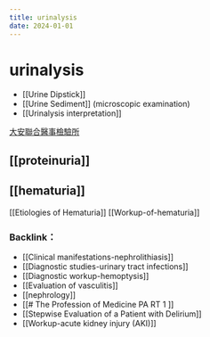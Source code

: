 ```yaml
---
title: urinalysis
date: 2024-01-01
---
```


# urinalysis

*   [[Urine Dipstick]]
*   [[Urine Sediment]] (microscopic examination)
*   [[Urinalysis interpretation]]

[大安聯合醫事檢驗所][1]

## [[proteinuria]]

## [[hematuria]]

[[Etiologies of Hematuria]]
[[Workup-of-hematuria]]

### Backlink：

*   [[Clinical manifestations-nephrolithiasis]]
*   [[Diagnostic studies-urinary tract infections]]
*   [[Diagnostic workup-hemoptysis]]
*   [[Evaluation of vasculitis]]
*   [[nephrology]]
*   [[# The Profession of Medicine PA RT 1 ]]
*   [[Stepwise Evaluation of a Patient with Delirium]]
*   [[Workup-acute kidney injury (AKI)]]

[1]: https://www.ucl.com.tw/webshop/shop/ServiceQueryInfo.asp?GoodsID=D0101004&GoodstypeID=D0&MiddleID=D010
